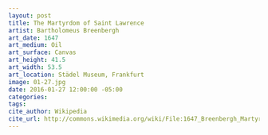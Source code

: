 ```yaml
---
layout: post
title: The Martyrdom of Saint Lawrence
artist: Bartholomeus Breenbergh
art_date: 1647
art_medium: Oil
art_surface: Canvas
art_height: 41.5
art_width: 53.5
art_location: Städel Museum, Frankfurt
image: 01-27.jpg
date: 2016-01-27 12:00:00 -05:00
categories:
tags:
cite_author: Wikipedia
cite_url: http://commons.wikimedia.org/wiki/File:1647_Breenbergh_Martyrium_des_heiligen_Laurentius_anagoria.JPG
---
```

